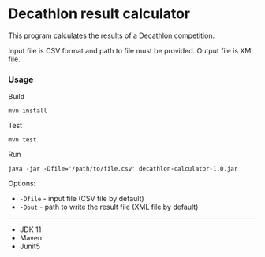 # Decathlon result calculator

This program calculates the results of a Decathlon competition.

Input file is CSV format and path to file must be provided.
Output file is XML file. 

### Usage

Build

`mvn install`

Test

`mvn test`

Run

`java -jar -Dfile='/path/to/file.csv' decathlon-calculator-1.0.jar`

Options:

- `-Dfile` - input file (CSV file by default)
- `-Dout` - path to write the result file  (XML file by default)

---

- JDK 11
- Maven
- Junit5